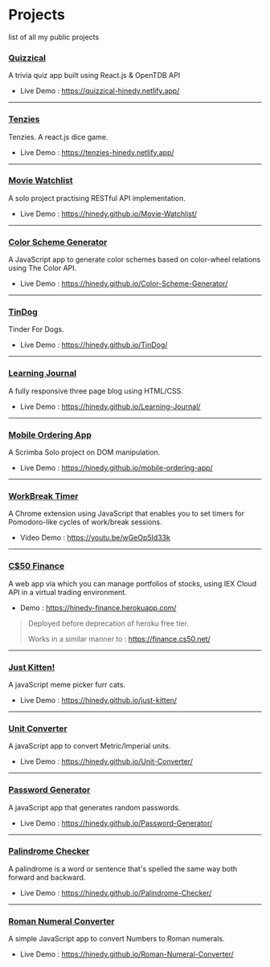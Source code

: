 # Projects
list of all my public projects
### [Quizzical](https://github.com/hinedy/quizzical)
A trivia quiz app built using React.js & OpenTDB API 
- Live Demo : https://quizzical-hinedy.netlify.app/
<hr/>

### [Tenzies](https://github.com/hinedy/tenzies)
Tenzies. A react.js dice game.
- Live Demo : https://tenzies-hinedy.netlify.app/
<hr/>

### [Movie Watchlist](https://github.com/hinedy/Movie-Watchlist)
A solo project practising RESTful API implementation.
- Live Demo : https://hinedy.github.io/Movie-Watchlist/
<hr/>

### [Color Scheme Generator](https://github.com/hinedy/Color-Scheme-Generator)
A JavaScript app to generate color schemes based on color-wheel relations using The Color API.
- Live Demo : https://hinedy.github.io/Color-Scheme-Generator/
<hr/>

### [TinDog](https://github.com/hinedy/TinDog)
Tinder For Dogs.
- Live Demo : https://hinedy.github.io/TinDog/
<hr/>

### [Learning Journal](https://github.com/hinedy/Learning-Journal)
A fully responsive three page blog using HTML/CSS. 
- Live Demo : https://hinedy.github.io/Learning-Journal/
<hr/>

### [Mobile Ordering App](https://github.com/hinedy/mobile-ordering-app)
A Scrimba Solo project on DOM manipulation.
- Live Demo : https://hinedy.github.io/mobile-ordering-app/
<hr/>

### [WorkBreak Timer](https://github.com/hinedy/WorkBreak-Timer)
A Chrome extension using JavaScript that enables you to set timers for Pomodoro-like cycles of work/break sessions.
- Video Demo : https://youtu.be/wGeOp5Id33k
<hr/>

### [C$50 Finance](https://github.com/hinedy/finance)
A web app via which you can manage portfolios of stocks, using IEX Cloud API in a virtual trading environment. 
- Demo : https://hinedy-finance.herokuapp.com/ 
> Deployed before deprecation of heroku free tier.
>
> Works in a similar manner to : https://finance.cs50.net/
<hr/>

### [Just Kitten!](https://github.com/hinedy/just-kitten)
A javaScript meme picker furr cats. 
- Live Demo : https://hinedy.github.io/just-kitten/
<hr/>

### [Unit Converter](https://github.com/hinedy/Unit-Converter)
A javaScript app to convert Metric/Imperial units.
- Live Demo : https://hinedy.github.io/Unit-Converter/
<hr/>

### [Password Generator](https://github.com/hinedy/Password-Generator)
A javaScript app that generates random passwords. 
- Live Demo : https://hinedy.github.io/Password-Generator/ 
<hr/>

### [Palindrome Checker](https://github.com/hinedy/Palindrome-Checker)
A palindrome is a word or sentence that's spelled the same way both forward and backward.
- Live Demo : https://hinedy.github.io/Palindrome-Checker/
<hr/>

### [Roman Numeral Converter](https://github.com/hinedy/Roman-Numeral-Converter)
A simple JavaScript app to convert Numbers to Roman numerals.
- Live Demo : https://hinedy.github.io/Roman-Numeral-Converter/
